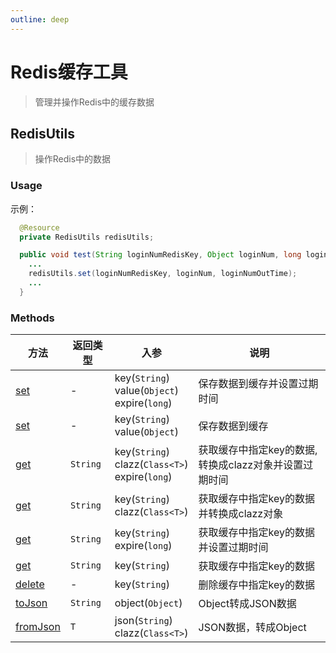 ```yaml
---
outline: deep
---
```


# Redis缓存工具

> 管理并操作Redis中的缓存数据

## RedisUtils

> 操作Redis中的数据

### Usage

示例：

```java
  @Resource
  private RedisUtils redisUtils;

  public void test(String loginNumRedisKey, Object loginNum, long loginNumOutTime) {
    ...
    redisUtils.set(loginNumRedisKey, loginNum, loginNumOutTime);
    ...
  }
```

### Methods

| 方法 | 返回类型 | 入参 | 说明 |
|---|---|---|---|
| [set](https://github.com/elonehoo/benewy-template/blob/main/project/basic/src/main/java/com/beneway/basic/utils/RedisUtils.java#L43) | - | key(`String`)<br/>value(`Object`)<br/>expire(`long`) | 保存数据到缓存并设置过期时间 |
| [set](https://github.com/elonehoo/benewy-template/blob/main/project/basic/src/main/java/com/beneway/basic/utils/RedisUtils.java#L50) | - | key(`String`)<br/>value(`Object`) | 保存数据到缓存 |
| [get](https://github.com/elonehoo/benewy-template/blob/main/project/basic/src/main/java/com/beneway/basic/utils/RedisUtils.java#L54) | `String` | key(`String`)<br/>clazz(`Class<T>`)<br/>expire(`long`) | 获取缓存中指定key的数据,转换成clazz对象并设置过期时间 |
| [get](https://github.com/elonehoo/benewy-template/blob/main/project/basic/src/main/java/com/beneway/basic/utils/RedisUtils.java#L62) | `String` | key(`String`)<br/>clazz(`Class<T>`) | 获取缓存中指定key的数据并转换成clazz对象 |
| [get](https://github.com/elonehoo/benewy-template/blob/main/project/basic/src/main/java/com/beneway/basic/utils/RedisUtils.java#L66) | `String` | key(`String`)<br/>expire(`long`) | 获取缓存中指定key的数据并设置过期时间 |
| [get](https://github.com/elonehoo/benewy-template/blob/main/project/basic/src/main/java/com/beneway/basic/utils/RedisUtils.java#L74) | `String` | key(`String`) | 获取缓存中指定key的数据 |
| [delete](https://github.com/elonehoo/benewy-template/blob/main/project/basic/src/main/java/com/beneway/basic/utils/RedisUtils.java#L78) | - | key(`String`) | 删除缓存中指定key的数据 |
| [toJson](https://github.com/elonehoo/benewy-template/blob/main/project/basic/src/main/java/com/beneway/basic/utils/RedisUtils.java#L85) | `String` | object(`Object`) | Object转成JSON数据 |
| [fromJson](https://github.com/elonehoo/benewy-template/blob/main/project/basic/src/main/java/com/beneway/basic/utils/RedisUtils.java#L96) | `T` | json(`String`)<br/>clazz(`Class<T>`) | JSON数据，转成Object |
